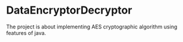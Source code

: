# DataEncryptorDecryptor
The project is about implementing AES cryptographic algorithm using features of java.
